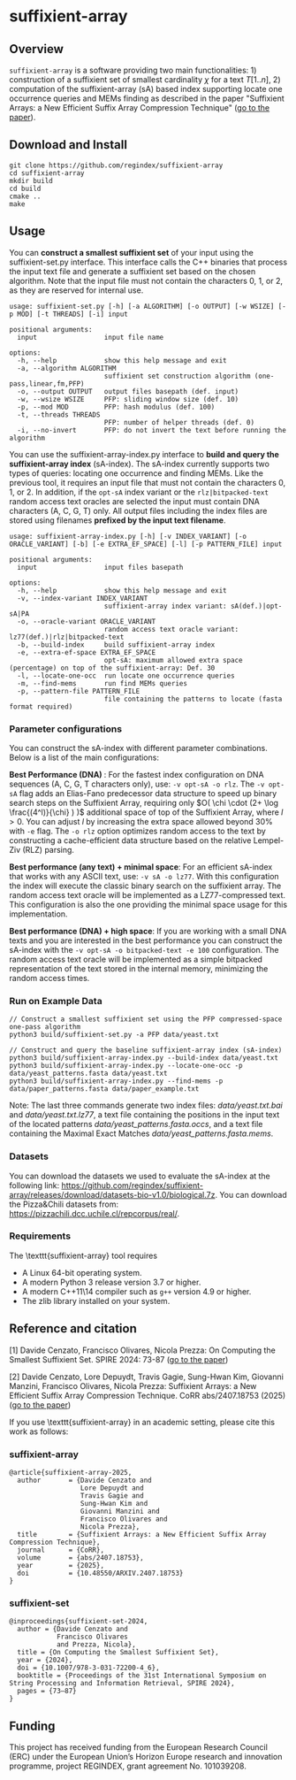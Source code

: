 # suffixient-array

## Overview

`suffixient-array` is a software providing two main functionalities: 1) construction of a suffixient set of smallest cardinality $\chi$ for a text $T[1..n]$, 2) computation of the suffixient-array (sA) based index supporting locate one occurrence queries and MEMs finding as described in the paper "Suffixient Arrays: a New Efficient Suffix Array Compression Technique" ([go to the paper](https://arxiv.org/abs/2407.18753)).

## Download and Install

~~~~
git clone https://github.com/regindex/suffixient-array
cd suffixient-array
mkdir build
cd build
cmake ..
make
~~~~

## Usage
You can <b>construct a smallest suffixient set</b> of your input using the suffixient-set.py interface. This interface calls the C++ binaries that process the input text file and generate a suffixient set based on the chosen algorithm. Note that the input file must not contain the characters 0, 1, or 2, as they are reserved for internal use.
```
usage: suffixient-set.py [-h] [-a ALGORITHM] [-o OUTPUT] [-w WSIZE] [-p MOD] [-t THREADS] [-i] input

positional arguments:
  input                 input file name

options:
  -h, --help            show this help message and exit
  -a, --algorithm ALGORITHM
                        suffixient set construction algorithm (one-pass,linear,fm,PFP)
  -o, --output OUTPUT   output files basepath (def. input)
  -w, --wsize WSIZE     PFP: sliding window size (def. 10)
  -p, --mod MOD         PFP: hash modulus (def. 100)
  -t, --threads THREADS
                        PFP: number of helper threads (def. 0)
  -i, --no-invert       PFP: do not invert the text before running the algorithm
```

You can use the suffixient-array-index.py interface to <b>build and query the suffixient-array index</b> (sA-index). The sA-index currently supports two types of queries: locating one occurrence and finding MEMs. Like the previous tool, it requires an input file that must not contain the characters 0, 1, or 2. In addition, if the `opt-sA` index variant or the `rlz|bitpacked-text` random access text oracles are selected the input must contain DNA characters (A, C, G, T) only.
All output files including the index files are stored using filenames <b>prefixed by the input text filename</b>.
```
usage: suffixient-array-index.py [-h] [-v INDEX_VARIANT] [-o ORACLE_VARIANT] [-b] [-e EXTRA_EF_SPACE] [-l] [-p PATTERN_FILE] input

positional arguments:
  input                 input files basepath

options:
  -h, --help            show this help message and exit
  -v, --index-variant INDEX_VARIANT
                        suffixient-array index variant: sA(def.)|opt-sA|PA
  -o, --oracle-variant ORACLE_VARIANT
                        random access text oracle variant: lz77(def.)|rlz|bitpacked-text
  -b, --build-index     build suffixient-array index
  -e, --extra-ef-space EXTRA_EF_SPACE
                        opt-sA: maximum allowed extra space (percentage) on top of the suffixient-array: Def. 30
  -l, --locate-one-occ  run locate one occurrence queries
  -m, --find-mems       run find MEMs queries
  -p, --pattern-file PATTERN_FILE
                        file containing the patterns to locate (fasta format required)
```

### Parameter configurations

You can construct the sA-index with different parameter combinations. Below is a list of the main configurations:

<b> Best Performance (DNA) </b>: For the fastest index configuration on DNA sequences (A, C, G, T characters only), use: `-v opt-sA -o rlz`.  The `-v opt-sA` flag adds an Elias-Fano predecessor data structure to speed up binary search steps on the Suffixient Array, requiring only $O( \chi \cdot (2+ \log \frac{(4^l)}{\chi} ) )$ additional space of top of the Suffixient Array, where $l>0$. You can adjust $l$ by increasing the extra space allowed beyond 30% with `-e` flag.  The `-o rlz` option optimizes random access to the text by constructing a cache-efficient data structure based on the relative Lempel-Ziv (RLZ) parsing.

<b> Best performance (any text) + minimal space</b>: For an efficient sA-index that works with any ASCII text, use: `-v sA -o lz77`. With this configuration the index will execute the classic binary search on the suffixient array. The random access text oracle will be implemented as a LZ77-compressed text. This configuration is also the one providing the minimal space usage for this implementation.

<b>Best performance (DNA) + high space</b>: If you are working with a small DNA texts and you are interested in the best performance you can construct the sA-index with the `-v opt-sA -o bitpacked-text -e 100` configuration. The random access text oracle will be implemented as a simple bitpacked representation of the text stored in the internal memory, minimizing the random access times. 


### Run on Example Data

```console
// Construct a smallest suffixient set using the PFP compressed-space one-pass algorithm
python3 build/suffixient-set.py -a PFP data/yeast.txt 

// Construct and query the baseline suffixient-array index (sA-index)
python3 build/suffixient-array-index.py --build-index data/yeast.txt
python3 build/suffixient-array-index.py --locate-one-occ -p data/yeast_patterns.fasta data/yeast.txt
python3 build/suffixient-array-index.py --find-mems -p data/paper_patterns.fasta data/paper_example.txt
```

Note: The last three commands generate two index files: *data/yeast.txt.bai* and *data/yeast.txt.lz77*, a text file containing the positions in the input text of the located patterns *data/yeast_patterns.fasta.occs*, and a text file containing the Maximal Exact Matches *data/yeast_patterns.fasta.mems*.

### Datasets

You can download the datasets we used to evaluate the sA-index at the following link: https://github.com/regindex/suffixient-array/releases/download/datasets-bio-v1.0/biological.7z.
You can download the Pizza&Chili datasets from: https://pizzachili.dcc.uchile.cl/repcorpus/real/.

### Requirements

The \texttt{suffixient-array} tool requires
* A Linux 64-bit operating system.
* A modern Python 3 release version 3.7 or higher.
* A modern C++11\14 compiler such as `g++` version 4.9 or higher.
* The zlib library installed on your system.

## Reference and citation 

[1] Davide Cenzato, Francisco Olivares, Nicola Prezza: On Computing the Smallest Suffixient Set. SPIRE 2024: 73-87 ([go to the paper](https://doi.org/10.1007/978-3-031-72200-4_6))

[2] Davide Cenzato, Lore Depuydt, Travis Gagie, Sung-Hwan Kim, Giovanni Manzini, Francisco Olivares, Nicola Prezza: Suffixient Arrays: a New Efficient Suffix Array Compression Technique. CoRR abs/2407.18753 (2025) ([go to the paper](https://doi.org/10.48550/arXiv.2407.18753))

If you use \texttt{suffixient-array} in an academic setting, please cite this work as follows:

### suffixient-array
    @article{suffixient-array-2025,
      author       = {Davide Cenzato and
                      Lore Depuydt and
                      Travis Gagie and
                      Sung-Hwan Kim and
                      Giovanni Manzini and
                      Francisco Olivares and 
                      Nicola Prezza},
      title        = {Suffixient Arrays: a New Efficient Suffix Array Compression Technique},
      journal      = {CoRR},
      volume       = {abs/2407.18753},
      year         = {2025},
      doi          = {10.48550/ARXIV.2407.18753}
    }

### suffixient-set

    @inproceedings{suffixient-set-2024,
      author = {Davide Cenzato and 
                Francisco Olivares 
                and Prezza, Nicola},
      title = {On Computing the Smallest Suffixient Set},
      year = {2024},
      doi = {10.1007/978-3-031-72200-4_6},
      booktitle = {Proceedings of the 31st International Symposium on String Processing and Information Retrieval, SPIRE 2024},
      pages = {73–87}
    }

## Funding

This project has received funding from the European Research Council (ERC) under the European Union’s Horizon Europe research and innovation programme, project REGINDEX, grant agreement No. 101039208.
